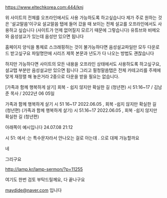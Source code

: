 https://www.eltechkorea.com:444/knj

위 사이트의 전체를 오프라인에서도 사용 가능하도록 하고싶습니다
제가 주로 원하는 것은 '설교말씀'이구요
설교말씀 탭에 들어 갔을 때 보이는 전체 설교를 오프라인에서도 사용하고 싶습니다
(사이트가 언제 없어질지 모르기 때문에 그렇습니다)
유튜브와 비메오와 음성설교가 있는데
음성만 있으면 됩니다

홈페이지 양식을 통체로 스크래핑하는 것이 불가능하다면
음성설교파일만 모두 다운로드 받고싶구요
파일명안에 시리즈 제목 본문과 년도가 다 나오는 방법도 괜찮습니다

하지만 가능하다면 사이트의 모든 내용을 오프라인 상태에서도 사용하도록 하고싶구요, 설교탭 부분만 음성설교만 있으면 됩니다
그리고 필청말씀탭은 전체 카테고리를 주제에 맞게 재정렬 해 놓은거라 2중으로 다운을 받을 필요는 없습니다.



[가족과 함께 행복하게 살기]
회복 - 쉽지 않지만 확실한 길 (청년편)
시 51:16~17 / 김남준 목사 / 2022년 06 05일


가족과 함께 행복하게 살기 시 51 16~17 2022.06.05 , 회복 -쉽지 않지만 확실한 길 (청년편)
(가족과 함께 행복하게 살기) 시 51.16~17 2022.06.05 , 회복 -쉽지 않지만 확실한 길 (청년편)

아래쪽이 예시입니다
24.07.08
21:12


시 51: 에서 :는 특수문자라서 안나오는 걸로 아는데 . 으로 대체 가능할까요




네

그리구요

http://lamp.kr/lamp-sermon/?p=11255

여기도 한번 검토 부탁드릴께요, 다 끝나구요


maydide@naver.com 입니다
